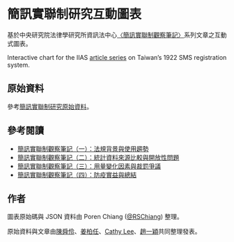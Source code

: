 # 簡訊實聯制研究互動圖表

基於中央研究院法律學研究所資訊法中心[〈簡訊實聯制觀察筆記〉](https://infolaw.iias.sinica.edu.tw/?tag=%e7%b0%a1%e8%a8%8a%e5%af%a6%e8%81%af%e5%88%b6)系列文章之互動式圖表。

Interactive chart for the IIAS [article series](https://infolaw.iias.sinica.edu.tw/?tag=%e7%b0%a1%e8%a8%8a%e5%af%a6%e8%81%af%e5%88%b6) on Taiwan’s 1922 SMS registration system.

## 原始資料

參考[簡訊實聯制研究原始資料](https://github.com/IIAS-infolaw/sms-registration-data)。

## 參考閱讀

* [簡訊實聯制觀察筆記（一）：法規背景與使用趨勢](https://infolaw.iias.sinica.edu.tw/?p=4981)
* [簡訊實聯制觀察筆記（二）：統計資料來源比較與開放性問題](https://infolaw.iias.sinica.edu.tw/?p=5002)
* [簡訊實聯制觀察筆記（三）：用量變化因素與裁罰爭議](https://infolaw.iias.sinica.edu.tw/?p=5029)
* [簡訊實聯制觀察筆記（四）：防疫實益與總結](https://infolaw.iias.sinica.edu.tw/?p=5064)

## 作者

圖表原始碼與 JSON 資料由 Poren Chiang ([@RSChiang](https://poren.tw)) 整理。

原始資料與文章由[陳舜伶](https://www.iias.sinica.edu.tw/member_post/16?class=12)、[姜柏任](https://poren.tw/)、[Cathy Lee](https://infolaw.iias.sinica.edu.tw/?page_id=3659)、[趙一穎](https://infolaw.iias.sinica.edu.tw/?page_id=4427)共同整理發表。
